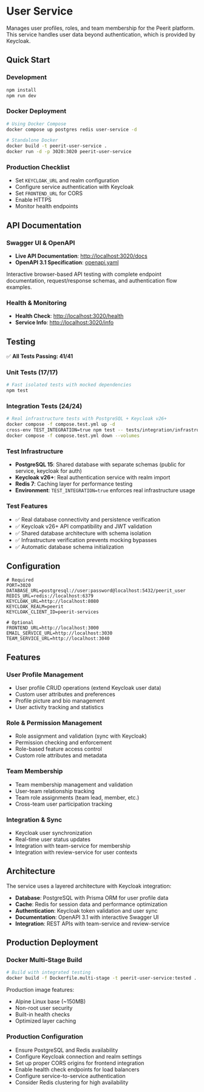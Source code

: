 # User Service

Manages user profiles, roles, and team membership for the Peerit platform. This service handles user data beyond authentication, which is provided by Keycloak.

## Quick Start

### Development

```bash
npm install
npm run dev
```

### Docker Deployment

```bash
# Using Docker Compose
docker compose up postgres redis user-service -d

# Standalone Docker
docker build -t peerit-user-service .
docker run -d -p 3020:3020 peerit-user-service
```

### Production Checklist

- Set `KEYCLOAK_URL` and realm configuration
- Configure service authentication with Keycloak
- Set `FRONTEND_URL` for CORS
- Enable HTTPS
- Monitor health endpoints

## API Documentation

### Swagger UI & OpenAPI

- **Live API Documentation**: <http://localhost:3020/docs>
- **OpenAPI 3.1 Specification**: [openapi.yaml](./openapi.yaml)

Interactive browser-based API testing with complete endpoint documentation, request/response schemas, and authentication flow examples.

### Health & Monitoring

- **Health Check**: <http://localhost:3020/health>
- **Service Info**: <http://localhost:3020/info>

## Testing

✅ **All Tests Passing: 41/41**

### Unit Tests (17/17)

```bash
# Fast isolated tests with mocked dependencies
npm test
```

### Integration Tests (24/24)

```bash
# Real infrastructure tests with PostgreSQL + Keycloak v26+
docker compose -f compose.test.yml up -d
cross-env TEST_INTEGRATION=true npm test -- tests/integration/infrastructure.test.js
docker compose -f compose.test.yml down --volumes
```

### Test Infrastructure

- **PostgreSQL 15**: Shared database with separate schemas (public for service, keycloak for auth)
- **Keycloak v26+**: Real authentication service with realm import
- **Redis 7**: Caching layer for performance testing
- **Environment**: `TEST_INTEGRATION=true` enforces real infrastructure usage

### Test Features

- ✅ Real database connectivity and persistence verification
- ✅ Keycloak v26+ API compatibility and JWT validation  
- ✅ Shared database architecture with schema isolation
- ✅ Infrastructure verification prevents mocking bypasses
- ✅ Automatic database schema initialization

## Configuration

```env
# Required
PORT=3020
DATABASE_URL=postgresql://user:password@localhost:5432/peerit_user
REDIS_URL=redis://localhost:6379
KEYCLOAK_URL=http://localhost:8080
KEYCLOAK_REALM=peerit
KEYCLOAK_CLIENT_ID=peerit-services

# Optional
FRONTEND_URL=http://localhost:3000
EMAIL_SERVICE_URL=http://localhost:3030
TEAM_SERVICE_URL=http://localhost:3040
```

## Features

### User Profile Management

- User profile CRUD operations (extend Keycloak user data)
- Custom user attributes and preferences
- Profile picture and bio management
- User activity tracking and statistics

### Role & Permission Management

- Role assignment and validation (sync with Keycloak)
- Permission checking and enforcement
- Role-based feature access control
- Custom role attributes and metadata

### Team Membership

- Team membership management and validation
- User-team relationship tracking
- Team role assignments (team lead, member, etc.)
- Cross-team user participation tracking

### Integration & Sync

- Keycloak user synchronization
- Real-time user status updates
- Integration with team-service for membership
- Integration with review-service for user contexts



## Architecture

The service uses a layered architecture with Keycloak integration:

- **Database**: PostgreSQL with Prisma ORM for user profile data
- **Cache**: Redis for session data and performance optimization
- **Authentication**: Keycloak token validation and user sync
- **Documentation**: OpenAPI 3.1 with interactive Swagger UI
- **Integration**: REST APIs with team-service and review-service

## Production Deployment

### Docker Multi-Stage Build

```bash
# Build with integrated testing
docker build -f Dockerfile.multi-stage -t peerit-user-service:tested .
```

Production image features:

- Alpine Linux base (~150MB)
- Non-root user security
- Built-in health checks
- Optimized layer caching

### Production Configuration

- Ensure PostgreSQL and Redis availability
- Configure Keycloak connection and realm settings
- Set up proper CORS origins for frontend integration
- Enable health check endpoints for load balancers
- Configure service-to-service authentication
- Consider Redis clustering for high availability
